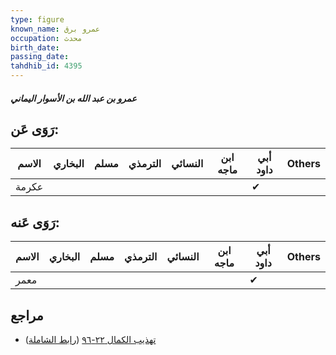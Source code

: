 ```yaml
---
type: figure
known_name: عمرو برق
occupation: محدث
birth_date:
passing_date:
tahdhib_id: 4395
---
```

##### عمرو بن عبد الله بن الأسوار اليماني

## رَوَى عَن:
| الاسم | البخاري | مسلم | الترمذي | النسائي | ابن ماجه | أبي داود | Others |
| ----- | ------- | ---- | ------- | ------- | -------- | -------- | ------ |
| عكرمة |         |      |         |         |          | ✔        |        |
## رَوَى عَنه:
| الاسم | البخاري | مسلم | الترمذي | النسائي | ابن ماجه | أبي داود | Others |
| ----- | ------- | ---- | ------- | ------- | -------- | -------- | ------ |
| معمر  |         |      |         |         |          | ✔        |        |
## مراجع
- [تهذيب الكمال ٢٢-٩٦](obsidian://open?vault=Tahdhib-al-Kamal&file=Figures/٤٣٩٥-عمرو%20بن%20عبد%20الله%20بن%20الأسوار%20اليماني) ([رابط الشاملة](https://shamela.ws/book/3722/11349))